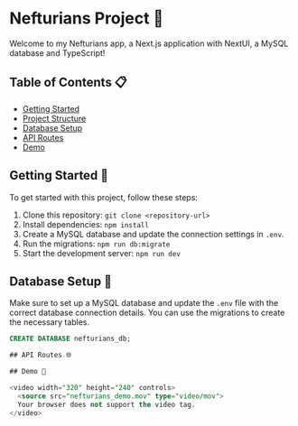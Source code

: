 # Nefturians Project 🚀

Welcome to my Nefturians app, a Next.js application with NextUI, a MySQL database and TypeScript!

## Table of Contents 📋

- [Getting Started](#getting-started-rocket)
- [Project Structure](#project-structure-file_folder)
- [Database Setup](#database-setup-database)
- [API Routes](#api-routes-api)
- [Demo](#demo)

## Getting Started 🚀

To get started with this project, follow these steps:

1. Clone this repository: `git clone <repository-url>`
2. Install dependencies: `npm install`
3. Create a MySQL database and update the connection settings in `.env`.
4. Run the migrations: `npm run db:migrate`
5. Start the development server: `npm run dev`

## Database Setup 🏢

Make sure to set up a MySQL database and update the `.env` file with the correct database connection details. You can use the migrations to create the necessary tables.

```sql
CREATE DATABASE nefturians_db;

## API Routes 🌐

## Demo 👾

<video width="320" height="240" controls>
  <source src="nefturians_demo.mov" type="video/mov">
  Your browser does not support the video tag.
</video>